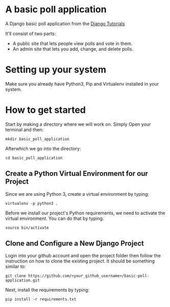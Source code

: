 # A basic poll application

A Django basic poll application from the [Django Tutorials](https://docs.djangoproject.com/en/2.1/intro/tutorial01/)

It’ll consist of two parts:

* A public site that lets people view polls and vote in them.
* An admin site that lets you add, change, and delete polls.

# Setting up your system

Make sure you already have Python3, Pip and Virtualenv installed in your system.

# How to get started

Start by making a directory where we will work on. Simply Open your terminal and then:

```
mkdir basic_poll_application
```

Afterwhich we go into the directory:

```
cd basic_poll_application
```

## Create a Python Virtual Environment for our Project

Since we are using Python 3, create a virtual environment by typing:

```
virtualenv -p python3 .
```

Before we install our project's Python requirements, we need to activate the virtual environment. You can do that by typing:

```
source bin/activate
```

## Clone and Configure a New Django Project

Login into your github account and open the project folder then follow the instruction on how to clone the existing project. It should be something similar to:

```
git clone https://github.com/<your_github_username>/basic-poll-application.git 
```

Next, install the requirements by typing:

```
pip install -r requirements.txt
```

